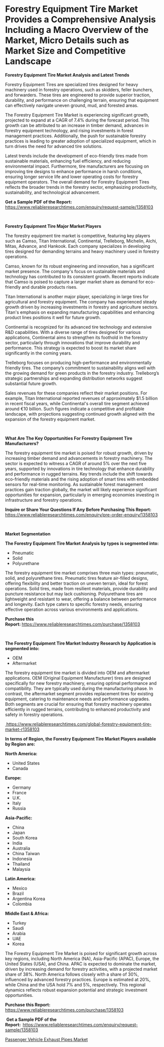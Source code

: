 <p><h1>Forestry Equipment Tire Market Provides a Comprehensive Analysis Including a Macro Overview of the Market, Micro Details such as Market Size and Competitive Landscape</h1></p><p><strong>Forestry Equipment Tire Market Analysis and Latest Trends</strong></p>
<p><p>Forestry Equipment Tires are specialized tires designed for heavy machinery used in forestry operations, such as skidders, feller bunchers, and forwarders. These tires are engineered to provide superior traction, durability, and performance on challenging terrain, ensuring that equipment can effectively navigate uneven ground, mud, and forested areas.</p><p>The Forestry Equipment Tire Market is experiencing significant growth, projected to expand at a CAGR of 7.4% during the forecast period. This growth can be attributed to an increase in timber demand, advances in forestry equipment technology, and rising investments in forest management practices. Additionally, the push for sustainable forestry practices is leading to greater adoption of specialized equipment, which in turn drives the need for advanced tire solutions.</p><p>Latest trends include the development of eco-friendly tires made from sustainable materials, enhancing fuel efficiency, and reducing environmental impact. Furthermore, tire manufacturers are focusing on improving tire designs to enhance performance in harsh conditions, ensuring longer service life and lower operating costs for forestry equipment operators. The overall demand for Forestry Equipment Tires reflects the broader trends in the forestry sector, emphasizing productivity, sustainability, and technological advancement.</p></p>
<p><strong>Get a Sample PDF of the Report:&nbsp;</strong> <a href="https://www.reliableresearchtimes.com/enquiry/request-sample/1358103?utm_campaign=3011&utm_medium=2&utm_source=Github&utm_content=ia&utm_term=30032025&utm_id=forestry-equipment-tire">https://www.reliableresearchtimes.com/enquiry/request-sample/1358103</a></p>
<p>&nbsp;</p>
<p><strong>Forestry Equipment Tire Major Market Players</strong></p>
<p><p>The forestry equipment tire market is competitive, featuring key players such as Camso, Titan International, Continental, Trelleborg, Michelin, Aichi, Mitas, Advance, and Hankook. Each company specializes in developing tires designed for demanding terrains and heavy machinery used in forestry operations.</p><p>Camso, known for its robust engineering and innovation, has a significant market presence. The company's focus on sustainable materials and technology has contributed to its consistent growth. Recent reports indicate that Camso is poised to capture a larger market share as demand for eco-friendly and durable products rises.</p><p>Titan International is another major player, specializing in large tires for agricultural and forestry equipment. The company has experienced steady growth driven by increasing investments in forestry and agriculture sectors. Titan's emphasis on expanding manufacturing capabilities and enhancing product lines positions it well for future growth.</p><p>Continental is recognized for its advanced tire technology and extensive R&D capabilities. With a diverse range of tires designed for various applications, Continental aims to strengthen its foothold in the forestry sector, particularly through innovations that improve durability and performance. This strategy is expected to boost its market share significantly in the coming years.</p><p>Trelleborg focuses on producing high-performance and environmentally friendly tires. The company’s commitment to sustainability aligns well with the growing demand for green products in the forestry industry. Trelleborg’s strategic partnerships and expanding distribution networks suggest substantial future growth.</p><p>Sales revenues for these companies reflect their market positions. For example, Titan International reported revenues of approximately $1.5 billion in recent fiscal years, while Continental's overall tire segment achieved around €10 billion. Such figures indicate a competitive and profitable landscape, with projections suggesting continued growth aligned with the expansion of the forestry equipment market.</p></p>
<p>&nbsp;</p>
<p><strong>What Are The Key Opportunities For Forestry Equipment Tire Manufacturers?</strong></p>
<p><p>The forestry equipment tire market is poised for robust growth, driven by increasing timber demand and advancements in forestry machinery. The sector is expected to witness a CAGR of around 5% over the next five years, supported by innovations in tire technology that enhance durability and performance in rugged terrains. Key trends include the shift towards eco-friendly materials and the rising adoption of smart tires with embedded sensors for real-time monitoring. As sustainable forest management practices gain traction globally, the market will likely experience significant opportunities for expansion, particularly in emerging economies investing in infrastructure and forestry operations.</p></p>
<p><strong>Inquire or Share Your Questions If Any Before Purchasing This Report:</strong> <a href="https://www.reliableresearchtimes.com/enquiry/pre-order-enquiry/1358103?utm_campaign=3011&utm_medium=2&utm_source=Github&utm_content=ia&utm_term=30032025&utm_id=forestry-equipment-tire">https://www.reliableresearchtimes.com/enquiry/pre-order-enquiry/1358103</a></p>
<p>&nbsp;</p>
<p><strong>Market Segmentation</strong></p>
<p><strong>The Forestry Equipment Tire Market Analysis by types is segmented into:</strong></p>
<p><ul><li>Pneumatic</li><li>Solid</li><li>Polyurethane</li></ul></p>
<p><p>The forestry equipment tire market comprises three main types: pneumatic, solid, and polyurethane tires. Pneumatic tires feature air-filled designs, offering flexibility and better traction on uneven terrain, ideal for forest operations. Solid tires, made from resilient materials, provide durability and puncture resistance but may lack cushioning. Polyurethane tires are lightweight and resistant to wear, offering a balance between performance and longevity. Each type caters to specific forestry needs, ensuring effective operation across various environments and applications.</p></p>
<p><strong>Purchase this Report:&nbsp;</strong><a href="https://www.reliableresearchtimes.com/purchase/1358103?utm_campaign=3011&utm_medium=2&utm_source=Github&utm_content=ia&utm_term=30032025&utm_id=forestry-equipment-tire">https://www.reliableresearchtimes.com/purchase/1358103</a></p>
<p>&nbsp;</p>
<p><strong>The Forestry Equipment Tire Market Industry Research by Application is segmented into:</strong></p>
<p><ul><li>OEM</li><li>Aftermarket</li></ul></p>
<p><p>The forestry equipment tire market is divided into OEM and aftermarket applications. OEM (Original Equipment Manufacturer) tires are designed specifically for new forestry machinery, ensuring optimal performance and compatibility. They are typically used during the manufacturing phase. In contrast, the aftermarket segment provides replacement tires for existing equipment, catering to maintenance needs and performance upgrades. Both segments are crucial for ensuring that forestry machinery operates efficiently in rugged terrains, contributing to enhanced productivity and safety in forestry operations.</p></p>
<p><a href="https://www.reliableresearchtimes.com/global-forestry-equipment-tire-market-r1358103?utm_campaign=3011&utm_medium=2&utm_source=Github&utm_content=ia&utm_term=30032025&utm_id=forestry-equipment-tire">&nbsp;https://www.reliableresearchtimes.com/global-forestry-equipment-tire-market-r1358103</a></p>
<p><strong>In terms of Region, the Forestry Equipment Tire Market Players available by Region are:</strong></p>
<p>
    <p> <strong> North America: </strong>
        <ul>
            <li>United States</li>
            <li>Canada</li>
        </ul>
        </p> 
    <p> <strong> Europe: </strong>
        <ul>
            <li>Germany</li>
            <li>France</li>
            <li>U.K.</li>
            <li>Italy</li>
            <li>Russia</li>
        </ul>
        </p> 
    <p> <strong> Asia-Pacific: </strong>
        <ul>
            <li>China</li>
            <li>Japan</li>
            <li>South Korea</li>
            <li>India</li>
            <li>Australia</li>
            <li>China Taiwan</li>
            <li>Indonesia</li>
            <li>Thailand</li>
            <li>Malaysia</li>
        </ul>
        </p> 
    <p> <strong> Latin America: </strong>
        <ul>
            <li>Mexico</li>
            <li>Brazil</li>
            <li>Argentina Korea</li>
            <li>Colombia</li>
        </ul>
        </p> 
    <p> <strong> Middle East & Africa: </strong>
        <ul>
            <li>Turkey</li>
            <li>Saudi</li>
            <li>Arabia</li>
            <li>UAE</li>
            <li>Korea</li>
        </ul>
    </p>
    </p>
<p><p>The Forestry Equipment Tire Market is poised for significant growth across key regions, including North America (NA), Asia-Pacific (APAC), Europe, the United States (USA), and China. APAC is expected to dominate the market, driven by increasing demand for forestry activities, with a projected market share of 38%. North America follows closely with a share of 30%, influenced by advanced forestry practices. Europe is estimated at 20%, while China and the USA hold 7% and 5%, respectively. This regional dynamics reflects robust expansion potential and strategic investment opportunities.</p></p>
<p><strong>Purchase this Report: </strong><a href="https://www.reliableresearchtimes.com/purchase/1358103?utm_campaign=3011&utm_medium=2&utm_source=Github&utm_content=ia&utm_term=30032025&utm_id=forestry-equipment-tire">https://www.reliableresearchtimes.com/purchase/1358103</a></p>
<p>&nbsp;<strong>Get a Sample PDF of the Report:&nbsp;&nbsp;</strong><a href="https://www.reliableresearchtimes.com/enquiry/request-sample/1358103?utm_campaign=3011&utm_medium=2&utm_source=Github&utm_content=ia&utm_term=30032025&utm_id=forestry-equipment-tire">https://www.reliableresearchtimes.com/enquiry/request-sample/1358103</a></p>
<p><strong></strong></p>
<p><p><a href="https://github.com/chkrselia/Market-Research-Report-List-1/blob/main/passenger-vehicle-exhaust-pipes-market.md?utm_campaign=3011&utm_medium=2&utm_source=Github&utm_content=ia&utm_term=30032025&utm_id=forestry-equipment-tire">Passenger Vehicle Exhaust Pipes Market</a></p></p>